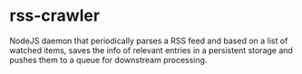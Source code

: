 # rss-crawler
NodeJS daemon that periodically parses a RSS feed and based on a list of watched items, saves the info of relevant entries in a persistent storage and pushes them to a queue for downstream processing.
